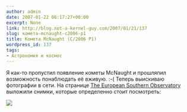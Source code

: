 ```yaml
---
author: admin
date: 2007-01-22 06:17:27+00:00
excerpt: None
link: http://blog.not-a-kernel-guy.com/2007/01/21/137
slug: комета-mcnaught-c2006-p1
title: Комета McNaught (C/2006 P1)
wordpress_id: 137
tags:
- Астрономия и космос
---
```


Я как-то пропустил появление кометы McNaught и прошляпил возможность понаблюдать её вживую. :-( Теперь выискиваю фотографии в сети. На странице [The European Southern Observatory](http://www.eso.org/) выложили снимки, которые определенно стоит посмотреть: 

[![](http://blog.not-a-kernel-guy.com/wp-content/uploads/2007/01/comet_eman_ej_med.jpg)](http://www.eso.org/outreach/press-rel/pr-2007/mcnaught/Site/Photos.html)
